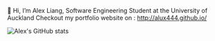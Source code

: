 👋 Hi, I’m Alex Liang,
Software Engineering Student at the University of Auckland
Checkout my portfolio website on : http://alux444.github.io/

![Alex's GitHub stats](https://github-readme-stats.vercel.app/api?username=alux444&hide=contribs,prs)

<!---
alux444/alux444 is a ✨ special ✨ repository because its `README.md` (this file) appears on your GitHub profile.
You can click the Preview link to take a look at your changes.
--->
